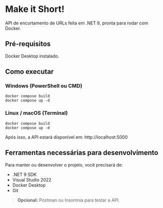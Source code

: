 # Make it Short!

API de encurtamento de URLs feita em .NET 9, pronta para rodar com Docker.

## Pré-requisitos

Docker Desktop instalado.

## Como executar

### Windows (PowerShell ou CMD)

```
docker compose build
docker compose up -d
```

### Linux / macOS (Terminal)
```
docker compose build
docker compose up -d
```

Após isso, a API estará disponível em: http://localhost:5000

## Ferramentas necessárias para desenvolvimento

Para manter ou desenvolver o projeto, você precisará de:

- .NET 9 SDK
- Visual Studio 2022
- Docker Desktop
- Git

> **Opcional:** Postman ou Insomnia para testar a API.
